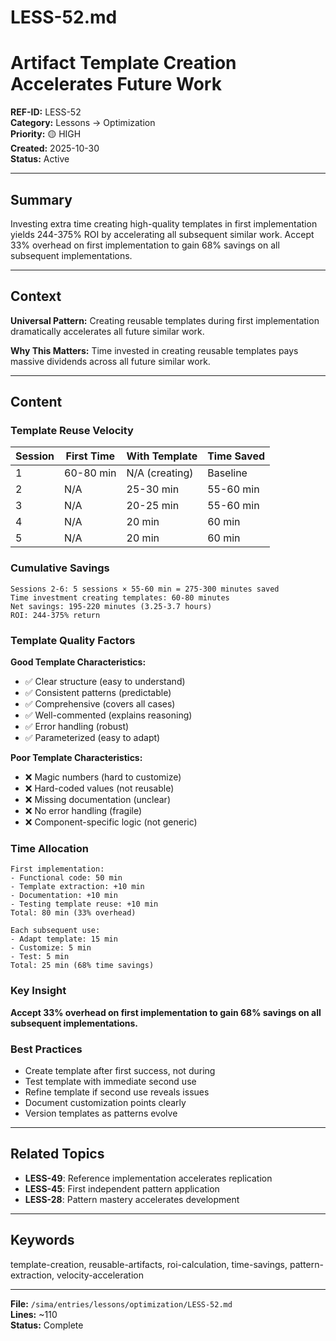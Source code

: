 # LESS-52.md

# Artifact Template Creation Accelerates Future Work

**REF-ID:** LESS-52  
**Category:** Lessons → Optimization  
**Priority:** 🟡 HIGH  
**Created:** 2025-10-30  
**Status:** Active

---

## Summary

Investing extra time creating high-quality templates in first implementation yields 244-375% ROI by accelerating all subsequent similar work. Accept 33% overhead on first implementation to gain 68% savings on all subsequent implementations.

---

## Context

**Universal Pattern:**
Creating reusable templates during first implementation dramatically accelerates all future similar work.

**Why This Matters:**
Time invested in creating reusable templates pays massive dividends across all future similar work.

---

## Content

### Template Reuse Velocity

| Session | First Time | With Template | Time Saved |
|---------|-----------|---------------|------------|
| 1 | 60-80 min | N/A (creating) | Baseline |
| 2 | N/A | 25-30 min | 55-60 min |
| 3 | N/A | 20-25 min | 55-60 min |
| 4 | N/A | 20 min | 60 min |
| 5 | N/A | 20 min | 60 min |

### Cumulative Savings

```
Sessions 2-6: 5 sessions × 55-60 min = 275-300 minutes saved
Time investment creating templates: 60-80 minutes
Net savings: 195-220 minutes (3.25-3.7 hours)
ROI: 244-375% return
```

### Template Quality Factors

**Good Template Characteristics:**
- ✅ Clear structure (easy to understand)
- ✅ Consistent patterns (predictable)
- ✅ Comprehensive (covers all cases)
- ✅ Well-commented (explains reasoning)
- ✅ Error handling (robust)
- ✅ Parameterized (easy to adapt)

**Poor Template Characteristics:**
- ❌ Magic numbers (hard to customize)
- ❌ Hard-coded values (not reusable)
- ❌ Missing documentation (unclear)
- ❌ No error handling (fragile)
- ❌ Component-specific logic (not generic)

### Time Allocation

```
First implementation:
- Functional code: 50 min
- Template extraction: +10 min
- Documentation: +10 min
- Testing template reuse: +10 min
Total: 80 min (33% overhead)

Each subsequent use:
- Adapt template: 15 min
- Customize: 5 min
- Test: 5 min
Total: 25 min (68% time savings)
```

### Key Insight

**Accept 33% overhead on first implementation to gain 68% savings on all subsequent implementations.**

### Best Practices

- Create template after first success, not during
- Test template with immediate second use
- Refine template if second use reveals issues
- Document customization points clearly
- Version templates as patterns evolve

---

## Related Topics

- **LESS-49**: Reference implementation accelerates replication
- **LESS-45**: First independent pattern application
- **LESS-28**: Pattern mastery accelerates development

---

## Keywords

template-creation, reusable-artifacts, roi-calculation, time-savings, pattern-extraction, velocity-acceleration

---

**File:** `/sima/entries/lessons/optimization/LESS-52.md`  
**Lines:** ~110  
**Status:** Complete
